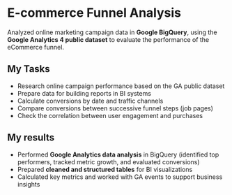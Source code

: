 # E-commerce Funnel Analysis

Analyzed online marketing campaign data in **Google BigQuery**, using the **Google Analytics 4 public dataset** to evaluate the performance of the eCommerce funnel.

## My Tasks
- Research online campaign performance based on the GA public dataset  
- Prepare data for building reports in BI systems  
- Calculate conversions by date and traffic channels  
- Compare conversions between successive funnel steps (job pages)  
- Check the correlation between user engagement and purchases  

## My results
- Performed **Google Analytics data analysis** in BigQuery (identified top performers, tracked metric growth, and evaluated conversions)  
- Prepared **cleaned and structured tables** for BI visualizations  
- Calculated key metrics and worked with GA events to support business insights  


